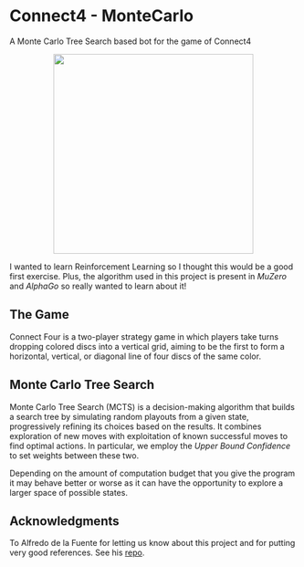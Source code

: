 # Connect4 - MonteCarlo
A Monte Carlo Tree Search based bot for the game of Connect4

<p align="center">
  <img src="https://github.com/user-attachments/assets/c75f6d27-96ff-476d-965f-c20e25b6ae5c" width="350"/>  
</p>

I wanted to learn Reinforcement Learning so I thought this would be a good first exercise. Plus, the algorithm used in this project is present in _MuZero_ and _AlphaGo_ so really wanted to learn about it! 

## The Game
Connect Four is a two-player strategy game in which players take turns dropping colored discs into a vertical grid, aiming to be the first to form a horizontal, vertical, or diagonal line of four discs of the same color.

## Monte Carlo Tree Search
Monte Carlo Tree Search (MCTS) is a decision-making algorithm that builds a search tree by simulating random playouts from a given state, progressively refining its choices based on the results. It combines exploration of new moves with exploitation of known successful moves to find optimal actions. In particular, we employ the _Upper Bound Confidence_ to set weights between these two. 

Depending on the amount of computation budget that you give the program it may behave better or worse as it can have the opportunity to explore a larger space of possible states.

## Acknowledgments
To Alfredo de la Fuente for letting us know about this project and for putting very good references. See his [repo](https://github.com/Alfo5123/Connect4).
